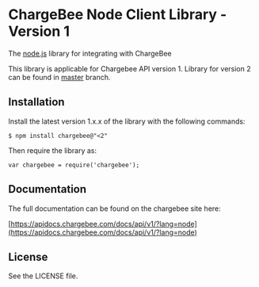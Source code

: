 # ChargeBee Node Client Library - Version 1

The [node.js](http://nodejs.org/) library for integrating with ChargeBee

This library is applicable for Chargebee API version 1. Library for version 2 can be found in [master](https://github.com/chargebee/chargebee-node) branch.

## Installation

Install the latest version 1.x.x of the library with the following commands:

	$ npm install chargebee@"<2"

Then require the library as:

	var chargebee = require('chargebee');

## Documentation

The full documentation can be found on the chargebee site here:

[https://apidocs.chargebee.com/docs/api/v1/?lang=node](https://apidocs.chargebee.com/docs/api/v1/?lang=node)


## License

See the LICENSE file.

